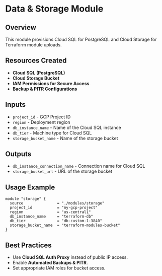 
# Data & Storage Module

## Overview
This module provisions Cloud SQL for PostgreSQL and Cloud Storage for Terraform module uploads.

## Resources Created
- **Cloud SQL (PostgreSQL)**
- **Cloud Storage Bucket**
- **IAM Permissions for Secure Access**
- **Backup & PITR Configurations**

## Inputs
- `project_id` - GCP Project ID
- `region` - Deployment region
- `db_instance_name` - Name of the Cloud SQL instance
- `db_tier` - Machine type for Cloud SQL
- `storage_bucket_name` - Name of the storage bucket

## Outputs
- `db_instance_connection_name` - Connection name for Cloud SQL
- `storage_bucket_url` - URL of the storage bucket

## Usage Example
```hcl
module "storage" {
  source               = "./modules/storage"
  project_id           = "my-gcp-project"
  region               = "us-central1"
  db_instance_name     = "terraform-db"
  db_tier              = "db-custom-1-3840"
  storage_bucket_name  = "terraform-modules-bucket"
}
```

## Best Practices
- Use **Cloud SQL Auth Proxy** instead of public IP access.
- Enable **Automated Backups & PITR**.
- Set appropriate IAM roles for bucket access.
